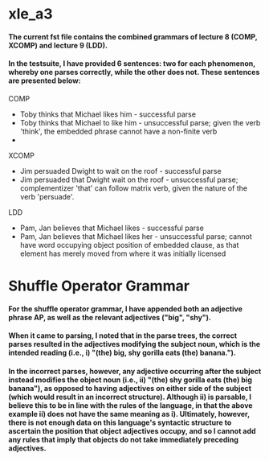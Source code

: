 # xle_a3

#### The current fst file contains the combined grammars of lecture 8 (COMP, XCOMP) and lecture 9 (LDD).
#### In the testsuite, I have provided 6 sentences: two for each phenomenon, whereby one parses correctly, while the other does not. These sentences are presented below:

COMP
* Toby thinks that Michael likes him - successful parse
* Toby thinks that Michael to like him - unsuccessful parse; given the verb 'think', the embedded phrase cannot have a non-finite verb
* 
XCOMP
* Jim persuaded Dwight to wait on the roof - successful parse
* Jim persuaded that Dwight wait on the roof - unsuccessful parse; complementizer 'that' can follow matrix verb, given the nature of the verb 'persuade'.

LDD
* Pam, Jan believes that Michael likes - successful parse
* Pam, Jan believes that Michael likes her - unsuccessful parse; cannot have word occupying object position of embedded clause, as that element has merely moved from where it was initially licensed


# Shuffle Operator Grammar
#### For the shuffle operator grammar, I have appended both an adjective phrase AP, as well as the relevant adjectives ("big", "shy"). 
#### When it came to parsing, I noted that in the parse trees, the correct parses resulted in the adjectives modifying the subject noun, which is the intended reading (i.e., i) "(the) big, shy gorilla eats (the) banana.").
#### In the incorrect parses, however, any adjective occurring after the subject instead modifies the object noun (i.e., ii) "(the) shy gorilla eats (the) big banana"), as opposed to having adjectives on either side of the subject (which would result in an incorrect structure). Although ii) is parsable, I believe this to be in line with the rules of the language, in that the above example ii) does not have the same meaning as i). Ultimately, however, there is not enough data on this language's syntactic structure to ascertain the position that object adjectives occupy, and so I cannot add any rules that imply that objects do not take immediately preceding adjectives.

